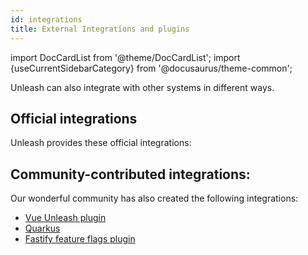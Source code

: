 ```yaml
---
id: integrations
title: External Integrations and plugins
---
```

import DocCardList from '@theme/DocCardList';
import {useCurrentSidebarCategory} from '@docusaurus/theme-common';


Unleash can also integrate with other systems in different ways.

## Official integrations

Unleash provides these official integrations:

<DocCardList items={useCurrentSidebarCategory().items}/>

## Community-contributed integrations:

Our wonderful community has also created the following integrations:

- [Vue Unleash plugin](https://github.com/crishellco/vue-unleash)
- [Quarkus](https://github.com/quarkiverse/quarkus-unleash)
- [Fastify feature flags plugin](https://gitlab.com/m03geek/fastify-feature-flags#unleash-provider)
